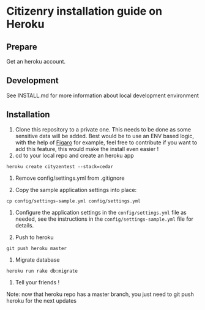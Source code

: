 Citizenry installation guide on Heroku
======================================

Prepare
-------

Get an heroku account.

Development
-----------

See INSTALL.md for more information about local development environment

Installation
------------

1. Clone this repository to a private one. This needs to be done as some sensitive data will be added. Best would be to use an ENV based logic, with the help of [Figaro](https://github.com/laserlemon/figaro) for example, feel free to contribute if you want to add this feature, this would make the install even easier !
1. cd to your local repo and create an heroku app

  ```heroku create cityzentest --stack=cedar```

1. Remove config/settings.yml from .gitignore

1. Copy the sample application settings into place:

  ```cp config/settings-sample.yml config/settings.yml```

1. Configure the application settings in the `config/settings.yml` file as needed, see the instructions in the `config/settings-sample.yml` file for details.

1. Push to heroku

  ```git push heroku master```

1. Migrate database

  ```heroku run rake db:migrate```

1. Tell your friends !

Note: now that heroku repo has a master branch, you just need to git push heroku for the next updates
